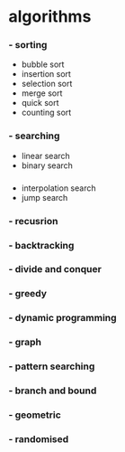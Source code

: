 # algorithms
### - sorting
- bubble sort
- insertion sort
- selection sort
- merge sort
- quick sort
- counting sort
### - searching
- linear search
- binary search
###
- interpolation search  
- jump search


### - recusrion 
### - backtracking
### - divide and conquer
### - greedy
### - dynamic programming
### - graph 
### - pattern searching
###
### 
### - branch and bound
### - geometric 
### - randomised

